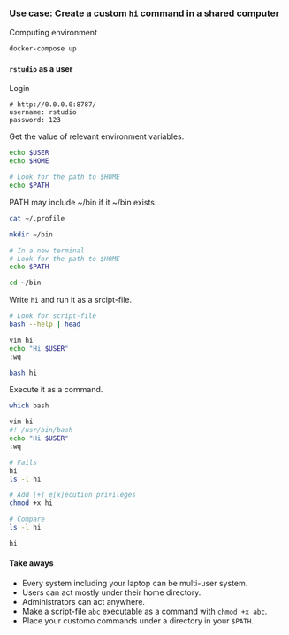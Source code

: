 ### Use case: Create a custom `hi` command in a shared computer

Computing environment

```bash
docker-compose up
```

#### `rstudio` as a user

Login

```
# http://0.0.0.0:8787/
username: rstudio
password: 123 
```

Get the value of relevant environment variables.

```bash
echo $USER
echo $HOME

# Look for the path to $HOME
echo $PATH
```

PATH may include ~/bin if it ~/bin exists.

```bash
cat ~/.profile

mkdir ~/bin

# In a new terminal
# Look for the path to $HOME
echo $PATH

cd ~/bin
```

Write `hi` and run it as a srcipt-file.

```bash
# Look for script-file
bash --help | head

vim hi
echo "Hi $USER"
:wq

bash hi
```

Execute it as a command.

```bash
which bash 

vim hi
#! /usr/bin/bash
echo "Hi $USER"
:wq

# Fails
hi
ls -l hi

# Add [+] e[x]ecution privileges
chmod +x hi

# Compare
ls -l hi

hi
```

#### Take aways

* Every system including your laptop can be multi-user system.
* Users can act mostly under their home directory.
* Administrators can act anywhere.
* Make a script-file `abc` executable as a command with `chmod +x abc`. 
* Place your customo commands under a directory in your `$PATH`.
